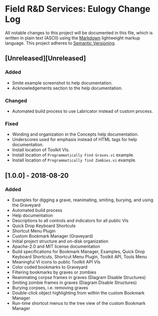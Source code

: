 # Field R&D Services: Eulogy Change Log

All notable changes to this project will be documented in this file, which is written in plain text (ASCII) using the [Markdown](http://daringfireball.net/projects/markdown/syntax) lightweight markup language. This project adheres to [Semantic Versioning](http://semver.org). 

## [Unreleased][Unreleased]

### Added

- Smite example screenshot to help documentation.
- Acknowledgements section to the help documentation.

### Changed

- Automated build process to use Labricator instead of custom process.

### Fixed

- Wording and organization in the Concepts help documentation.
- Underscores used for emphasis instead of HTML tags for help documentation.
- Install location of Toolkit VIs.
- Install location of `Programmatically Find Graves.vi` example.
- Install location of `Programmatically find Zombies.vi` example.

## [1.0.0] - 2018-08-20

### Added

- Examples for digging a grave, reanimating, smiting, burying, and using the Graveyard
- Automated build process
- Help documentation
- Descriptions to all controls and indicators for all public VIs
- Quick Drop Keyboard Shortcuts
- Shortcut Menu Plugin
- Custom Bookmark Manager (Graveyard)
- Initial project structure and on-disk organization
- Apache-2.0 and MIT license documentation
- Build specifications for Bookmark Manager, Examples, Quick Drop Keyboard Shortcuts, Shortcut Menu Plugin, Toolkit API, Tools Menu
- Meaningful VI icons to public Toolkit API VIs
- Color coded bookmarks to Graveyard
- Filtering bookmarks by graves or zombies
- Reanimating corpse frames in graves (Diagram Disable Structures)
- Smiting zombie frames in graves (Diagram Disable Structures)
- Burying corpses, i.e. removing graves
- Double-click object highlighting from within the custom Bookmark Manager
- Run-time shortcut menus to the tree view of the custom Bookmark Manager


